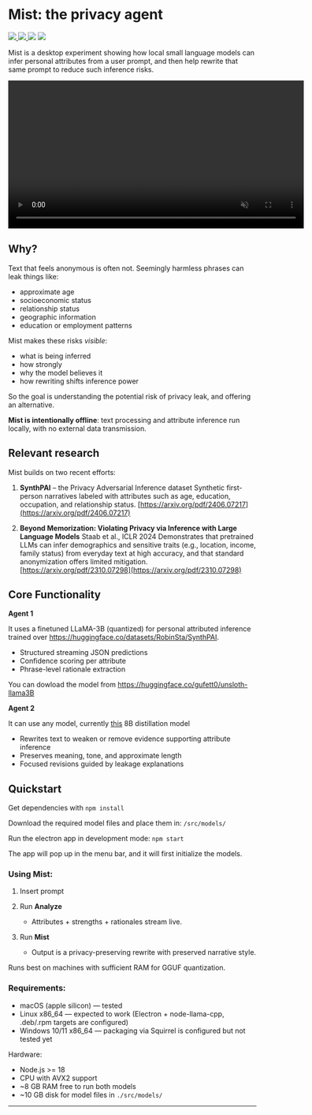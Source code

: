 # Mist: the privacy agent

<p align="left">
    <a href="LICENSE">
        <img src="https://img.shields.io/badge/license-MIT-blue?style=flat-square">
    </a>
    <a href="https://huggingface.co/gufett0/unsloth-llama3B">
        <img src="https://img.shields.io/badge/model-GGUF_quantized-important?style=flat-square">
    </a>
    <img src="https://img.shields.io/badge/macOS-tested-brightgreen?style=flat-square">
    <img src="https://img.shields.io/badge/Node-%3E%3D18-informational?style=flat-square">
</p>



Mist is a desktop experiment showing how local small language models can infer personal attributes from a user prompt, and then help rewrite that same prompt to reduce such inference risks.


<video src="https://github.com/user-attachments/assets/5b2ca21d-ebbe-44e7-97e2-643a800e5d79" autoplay loop muted playsinline width="600"></video>


## Why?
Text that feels anonymous is often not. Seemingly harmless phrases can leak things like:

* approximate age
* socioeconomic status
* relationship status
* geographic information
* education or employment patterns

Mist makes these risks *visible*:

* what is being inferred
* how strongly
* why the model believes it
* how rewriting shifts inference power

So the goal is understanding the potential risk of privacy leak, and offering an alternative.

**Mist is intentionally offline**: text processing and attribute inference run locally, with no external data transmission.

## Relevant research

Mist builds on two recent efforts:

1. **SynthPAI** – the Privacy Adversarial Inference dataset
   Synthetic first-person narratives labeled with attributes such as age, education, occupation, and relationship status.
   [https://arxiv.org/pdf/2406.07217](https://arxiv.org/pdf/2406.07217)

2. **Beyond Memorization: Violating Privacy via Inference with Large Language Models**
   Staab et al., ICLR 2024
   Demonstrates that pretrained LLMs can infer demographics and sensitive traits (e.g., location, income, family status) from everyday text at high accuracy, and that standard anonymization offers limited mitigation.
   [https://arxiv.org/pdf/2310.07298](https://arxiv.org/pdf/2310.07298)


## Core Functionality

**Agent 1**

It uses a finetuned LLaMA-3B (quantized) for personal attributed inference trained over https://huggingface.co/datasets/RobinSta/SynthPAI. 

   * Structured streaming JSON predictions
   * Confidence scoring per attribute
   * Phrase-level rationale extraction

You can dowload the model from https://huggingface.co/gufett0/unsloth-llama3B

**Agent 2**

It can use any model, currently [this](https://huggingface.co/bartowski/DeepSeek-R1-Distill-Llama-8B-GGUF/blob/main/DeepSeek-R1-Distill-Llama-8B-Q4_K_S.gguf) 8B distillation model

   * Rewrites text to weaken or remove evidence supporting attribute inference
   * Preserves meaning, tone, and approximate length
   * Focused revisions guided by leakage explanations


## Quickstart

Get dependencies with `npm install`

Download the required model files and place them in: `/src/models/`

Run the electron app in development mode: `npm start`

The app will pop up in the menu bar, and it will first initialize the models. 

### Using Mist:

1. Insert prompt
2. Run **Analyze**

   * Attributes + strengths + rationales stream live.
3. Run **Mist**

   * Output is a privacy-preserving rewrite with preserved narrative style.

Runs best on machines with sufficient RAM for GGUF quantization.

### Requirements:

- macOS (apple silicon) — tested
- Linux x86_64 — expected to work (Electron + node-llama-cpp, .deb/.rpm targets are configured)
- Windows 10/11 x86_64 — packaging via Squirrel is configured but not tested yet

Hardware:
- Node.js >= 18
- CPU with AVX2 support
- ~8 GB RAM free to run both models
- ~10 GB disk for model files in `./src/models/`

---
